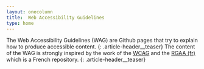 ```yaml
---
layout: onecolumn
title:  Web Accessibility Guidelines
type: home
---
```


The Web Accessibility Guidelines (WAG) are Github pages that try to explain how to produce accessible content.
{: .article-header__teaser}
The content of the WAG is strongly inspired by the work of the [WCAG](https://www.w3.org/WAI/standards-guidelines/wcag/) and the [RGAA (fr)](https://www.numerique.gouv.fr/publications/rgaa-accessibilite/) which is a French repository.
{: .article-header__teaser}
